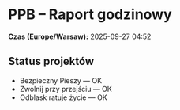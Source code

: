 # PPB – Raport godzinowy
**Czas (Europe/Warsaw):** 2025-09-27 04:52

## Status projektów
- Bezpieczny Pieszy — OK
- Zwolnij przy przejściu — OK
- Odblask ratuje życie — OK

